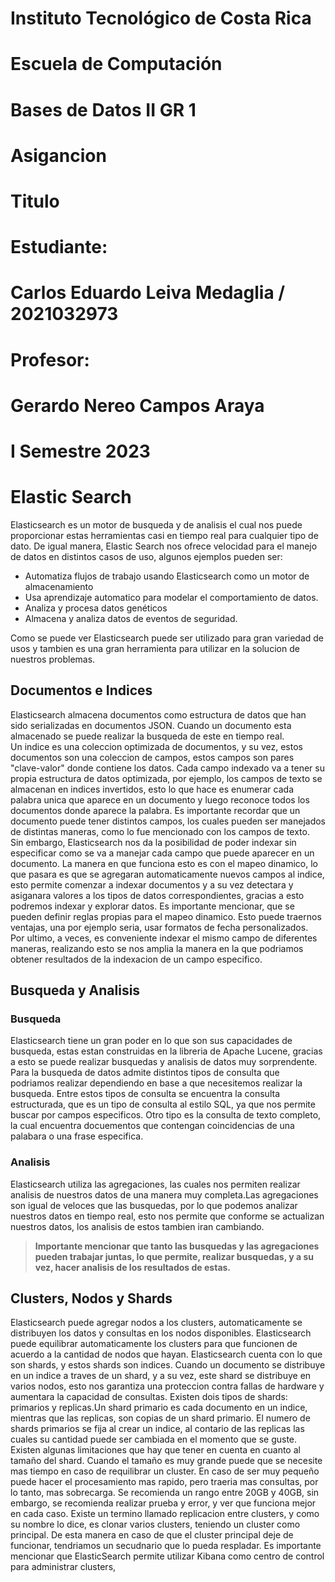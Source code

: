 [//]: # (Portada)
# Instituto Tecnológico de Costa Rica

# Escuela de Computación

# Bases de Datos II GR 1

# Asigancion

# Titulo

# Estudiante: 
# Carlos Eduardo Leiva Medaglia / 2021032973

# Profesor: 
# Gerardo Nereo Campos Araya

# I Semestre 2023
[//]: # (Dejo esto para que el siguiente texto inicie en una nueva pagina)
# 
# 
# 
# 
# 
# 
# 
# 
# 
# 
# 
# 
# 
# 
# 
# 
# 
# 
# 
# 
# 
# 
[//]: # (Resumen pequeño sobre que es elastic search)
# Elastic Search  

Elasticsearch es un motor de busqueda y de analisis el cual nos puede proporcionar estas herramientas casi en tiempo real para cualquier tipo de dato. De igual manera, Elastic Search nos ofrece velocidad para el manejo de datos en distintos casos de uso, algunos ejemplos pueden ser:

* Automatiza flujos de trabajo usando Elasticsearch como un motor de almacenamiento
* Usa aprendizaje automatico para modelar el comportamiento de datos.
* Analiza y procesa datos genéticos
* Almacena y analiza datos de eventos de seguridad.  

Como se puede ver Elasticsearch puede ser utilizado para gran variedad de usos y tambien es una gran herramienta para utilizar en la solucion de nuestros problemas.

[//]: # (Resumen de la primera seccion del documento)

## Documentos e Indices
Elasticsearch almacena documentos como estructura de datos que han sido serializadas en documentos JSON. Cuando un documento esta almacenado se puede realizar la busqueda de este en tiempo real.  
Un indice es una coleccion optimizada de documentos, y su vez, estos documentos son una coleccion de campos, estos campos son pares "clave-valor" donde contiene los datos. Cada campo indexado va a tener su propia estructura de datos optimizada, por ejemplo, los campos de texto se almacenan en indices invertidos, esto lo que hace es enumerar cada palabra unica que aparece en un documento y luego reconoce todos los documentos donde aparece la palabra. Es importante recordar que un documento puede tener distintos campos, los cuales pueden ser manejados de distintas maneras, como lo fue mencionado con los campos de texto.  
Sin embargo, Elasticsearch nos da la posibilidad de poder indexar sin especificar como se va a manejar cada campo que puede aparecer en un documento. La manera en que funciona esto es con el mapeo dinamico, lo que pasara es que se agregaran automaticamente nuevos campos al indice, esto permite comenzar a indexar documentos y a su vez detectara y asiganara valores a los tipos de datos correspondientes, gracias a esto podremos indexar y explorar datos.
Es importante mencionar, que se pueden definir reglas propias para el mapeo dinamico. Esto puede traernos ventajas, una por ejemplo seria, usar formatos de fecha personalizados.  
Por ultimo, a veces, es conveniente indexar el mismo campo de diferentes maneras, realizando esto se nos amplia la manera en la que podriamos obtener resultados de la indexacion de un campo especifico.

[//]: # (Resumen de la segunda seccion del documento)

## Busqueda y Analisis
### Busqueda
Elasticsearch tiene un gran poder en lo que son sus capacidades de busqueda, estas estan construidas en la libreria de Apache Lucene, gracias a esto se puede realizar busquedas y analisis de datos muy sorprendente.
Para la busqueda de datos admite distintos tipos de consulta que podriamos realizar dependiendo en base a que necesitemos realizar la busqueda.
Entre estos tipos de consulta se encuentra la consulta estructurada, que es un tipo de consulta al estilo SQL, ya que nos permite buscar por campos especificos. Otro tipo es la consulta de texto completo, la cual encuentra docuementos que contengan coincidencias de una palabara o una frase especifica.
### Analisis
Elasticsearch utiliza las agregaciones, las cuales nos permiten realizar analisis de nuestros datos de una manera muy completa.Las agregaciones son igual de veloces que las busquedas, por lo que podemos analizar nuestros datos en tiempo real, esto nos permite que conforme se actualizan nuestros datos, los analisis de estos tambien iran cambiando.

> **Importante mencionar que tanto las busquedas y las agregaciones pueden trabajar juntas, lo que permite, realizar busquedas, y a su vez, hacer analisis de los resultados de estas.**

[//]: # (Resumen de la segunda seccion del documento)

## Clusters, Nodos y Shards

Elasticsearch puede agregar nodos a los clusters, automaticamente se distribuyen los datos y consultas en los nodos disponibles. Elasticsearch puede equilibrar automaticamente los clusters para que funcionen de acuerdo a la cantidad de nodos que hayan.
Elasticsearch cuenta con lo que son shards, y estos shards son indices. Cuando un documento se distribuye en un indice a traves de un shard, y a su vez, este shard se distribuye en varios nodos, esto nos garantiza una proteccion contra fallas de hardware y aumentara la capacidad de consultas.
Existen dois tipos de shards: primarios y replicas.Un shard primario es cada documento en un indice, mientras que las replicas, son copias de un shard primario. El numero de shards primarios se fija al crear un indice, al contario de las replicas las cuales su cantidad puede ser cambiada en el momento que se guste.
Existen algunas limitaciones que hay que tener en cuenta en cuanto al tamaño del shard. Cuando el tamaño es muy grande puede que se necesite mas tiempo en caso de requilibrar un cluster. En caso de ser muy pequeño puede hacer el procesamiento mas rapido, pero traeria mas consultas, por lo tanto, mas sobrecarga. Se recomienda un rango entre 20GB y 40GB, sin embargo, se recomienda realizar prueba y error, y ver que funciona mejor en cada caso.
Existe un termino llamado replicacion entre clusters, y como su nombre lo dice, es clonar varios clusters, teniendo un cluster como principal. De esta manera en caso de que el cluster principal deje de funcionar, tendriamos un secudnario que lo pueda respladar.
Es importante mencionar que ElasticSearch permite utilizar Kibana como centro de control para administrar clusters,







